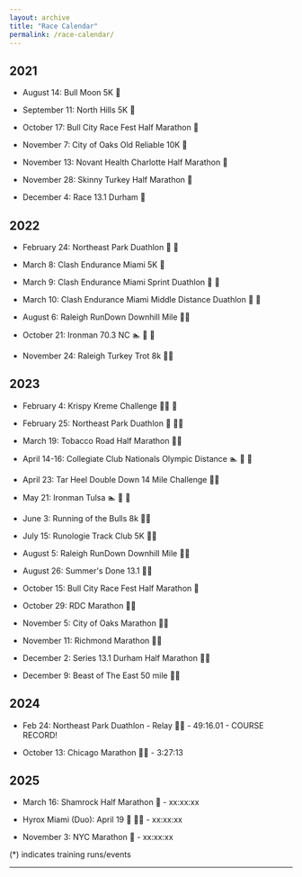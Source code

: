 ```yaml
---
layout: archive
title: "Race Calendar"
permalink: /race-calendar/
---
```



## 2021 
- August 14: Bull Moon 5K 🏃
  
- September 11: North Hills 5K 🏃
  
- October 17: Bull City Race Fest Half Marathon 🏃 

- November 7: City of Oaks Old Reliable 10K 🏃

- November 13: Novant Health Charlotte Half Marathon 🏃
  
- November 28: Skinny Turkey Half Marathon 🏃
  
- December 4: Race 13.1 Durham 🏃 

## 2022

- February 24: Northeast Park Duathlon 🏃 🚴

- March 8: Clash Endurance Miami 5K 🏃

- March 9: Clash Endurance Miami Sprint Duathlon 🏃 🚴

- March 10: Clash Endurance Miami Middle Distance Duathlon 🏃 🚴

- August 6: Raleigh RunDown Downhill Mile 🏃‍♂️ 

- October 21: Ironman 70.3 NC 🏊 🚴 🏃 

- November 24: Raleigh Turkey Trot 8k 🏃‍♂️

## 2023

- February 4: Krispy Kreme Challenge 🏃‍♂️ 🍩 

- February 25: Northeast Park Duathlon 🚴 🏃‍♂️

- March 19: Tobacco Road Half Marathon 🏃‍♂️

- April 14-16: Collegiate Club Nationals Olympic Distance 🏊 🚴 🏃

- April 23: Tar Heel Double Down 14 Mile Challenge 🏃‍♂️ 

- May 21: Ironman Tulsa 🏊 🚴 🏃

- June 3: Running of the Bulls 8k 🏃‍♂️

- July 15: Runologie Track Club 5K 🏃‍♂️

- August 5: Raleigh RunDown Downhill Mile 🏃‍♂

- August 26: Summer's Done 13.1 🏃‍♂️

- October 15: Bull City Race Fest Half Marathon 🏃

- October 29: RDC Marathon 🏃‍♂️ 

- November 5: City of Oaks Marathon 🏃‍♂️ 

- November 11: Richmond Marathon 🏃‍♂️

- December 2: Series 13.1 Durham Half Marathon 🏃‍♂️
  
- December 9: Beast of The East 50 mile 🏃‍♂️

## 2024  

- Feb 24: Northeast Park Duathlon - Relay 🏃‍♂️ - 49:16.01 - COURSE RECORD!

- October 13: Chicago Marathon 🏃‍♂️ - 3:27:13

## 2025

- March 16: Shamrock Half Marathon 🏃 - xx:xx:xx

- Hyrox Miami (Duo): April 19 🏃 🏋️‍♂️ - xx:xx:xx

- November 3: NYC Marathon 🏃 - xx:xx:xx



(*) indicates training runs/events 
<!-- One 70.3, one 13.1, one 140.6, and one 26.2 every year -->
---

<!--
<div id="image-table">
    <table>
	    <tr>
    	    <td style="padding:10px">
        	    <img src="Images/left.JPG" height="300" width="300"/>
      	    </td>
            <td style="padding:10px">
            	<img src="Images/middle.JPG" height="300" width="300"/>
            </td>
            <td style="padding:10px">
            	<img src="Images/right.JPG" height="300" width="300"/>
            </td>
        </tr>
    </table>
</div>
-->

